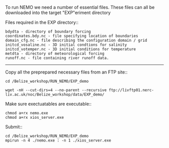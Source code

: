 To run NEMO we need a number of essential files.
These files can all be downloaded into the target "EXP"eriment directory

Files required in the EXP directory::

	bdydta - directory of boundary forcing
	coordinates.bdy.nc - file specifying location of boundaries
	domain_cfg.nc - file describing the configuration domain / grid
	initcd_vosaline.nc - 3D initial condtions for salinity
	initcd_votemper.nc - 3D initial conditions for temperature
	metdta - directory of meteorological forcing
	runoff.nc - file containing river runoff data.

---



Copy all the preprepared necessary files from an FTP site::

	cd /Belize_workshop/RUN_NEMO/EXP_demo

	wget -nH --cut-dirs=4 --no-parent --recursive ftp://livftp01.nerc-liv.ac.uk/noc/Belize_workshop/data/EXP_demo/

Make sure exectuatables are executable::

	chmod a+rx nemo.exe
	chmod a+rx xios_server.exe

Submit::

	cd /Belize_workshop/RUN_NEMO/EXP_demo
	mpirun -n 4 ./nemo.exe : -n 1 ./xios_server.exe
